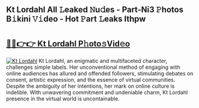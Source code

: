 ## Kt Lordahl All 𝙻eaked 𝙽u𝚍es - Part-Ni3 𝙿hotos B𝚒kini 𝚅𝚒deo - Hot 𝙿art 𝙻eaks Ithpw

# <h2><a href="http://ld0exhv.urlbe.top/?page=Kt+Lordahl">🔗🔗👉👉 Kt Lordahl P𝚑oto𝚜Vid𝚎o</a></h2>

[![Kt Lordahl](https://i.imgur.com/eBuTRDB.gif)](http://ld0exhv.urlbe.top/?page=Kt+Lordahl)
Kt Lordahl, an enigmatic and multifaceted character, challenges simple labels. Her unconventional method of engaging with online audiences has allured and offended followers, stimulating debates on consent, artistic expression, and the essence of virtual communities. Despite the ambiguity of her intentions, her mark on online culture is indelible. With unwavering commitment and undeniable charm, Kt Lordahl presence in the virtual world is uncontainable.
